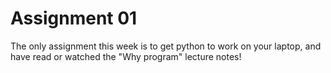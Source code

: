 # Assignment 01

The only assignment this week is to get python to work on your laptop, and have read or watched the "Why program" lecture notes!
